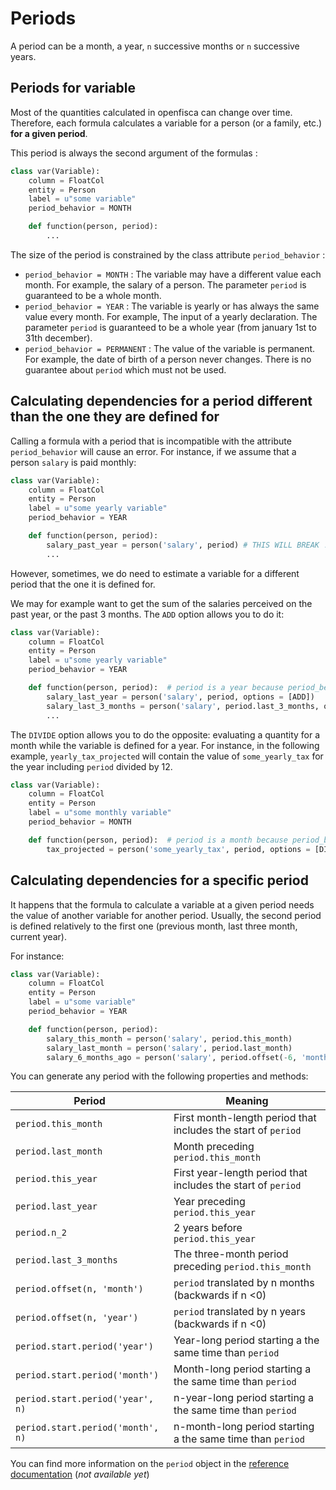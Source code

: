 # Periods

A period can be a month, a year, `n` successive months or `n` successive years.


## Periods for variable

Most of the quantities calculated in openfisca can change over time. Therefore, each formula calculates a variable for a person (or a family, etc.) **for a given period**.

This period is always the second argument of the formulas :

```py
class var(Variable):
    column = FloatCol
    entity = Person
    label = u"some variable"
    period_behavior = MONTH

    def function(person, period):
        ...
```

The size of the period is constrained by the class attribute `period_behavior` :
  - `period_behavior = MONTH` : The variable may have a different value each month. For example, the salary of a person. The parameter `period` is guaranteed to be a whole month.
  - `period_behavior = YEAR` : The variable is yearly or has always the same value every month. For example, The input of a yearly declaration. The parameter `period` is guaranteed to be a whole year (from january 1st to 31th december).
  - `period_behavior = PERMANENT` : The value of the variable is permanent. For example, the date of birth of a person never changes. There is no guarantee about `period` which must not be used.


## Calculating dependencies for a period different than the one they are defined for

Calling a formula with a period that is incompatible with the attribute `period_behavior` will cause an error. For instance, if we assume that a person `salary` is paid monthly:

```py
class var(Variable):
    column = FloatCol
    entity = Person
    label = u"some yearly variable"
    period_behavior = YEAR

    def function(person, period):
        salary_past_year = person('salary', period) # THIS WILL BREAK !
        ...
```

However, sometimes, we do need to estimate a variable for a different period that the one it is defined for.

We may for example want to get the sum of the salaries perceived on the past year, or the past 3 months. The `ADD` option allows you to do it:

```py
class var(Variable):
    column = FloatCol
    entity = Person
    label = u"some yearly variable"
    period_behavior = YEAR

    def function(person, period):  # period is a year because period_behavior = YEAR
        salary_last_year = person('salary', period, options = [ADD])
        salary_last_3_months = person('salary', period.last_3_months, options = [ADD])
        ...
```

The `DIVIDE` option allows you to do the opposite: evaluating a quantity for a month while the variable is defined for a year. For instance, in the following example, `yearly_tax_projected` will contain the value of `some_yearly_tax` for the year including `period` divided by 12.

```py
class var(Variable):
    column = FloatCol
    entity = Person
    label = u"some monthly variable"
    period_behavior = MONTH

    def function(person, period):  # period is a month because period_behavior = MONTH
        tax_projected = person('some_yearly_tax', period, options = [DIVIDE])
```


## Calculating dependencies for a specific period

It happens that the formula to calculate a variable at a given period needs the value of another variable for another period. Usually, the second period is defined relatively to the first one (previous month, last three month, current year).

For instance:

```py
class var(Variable):
    column = FloatCol
    entity = Person
    label = u"some variable"
    period_behavior = YEAR

    def function(person, period):
        salary_this_month = person('salary', period.this_month)
        salary_last_month = person('salary', period.last_month)
        salary_6_months_ago = person('salary', period.offset(-6, 'month'))
```

You can generate any period with the following properties and methods:

| Period                            | Meaning                                                      |
|-----------------------------------|--------------------------------------------------------------|
| `period.this_month`               | First month-length period that includes the start of `period`|
| `period.last_month`               | Month preceding `period.this_month`                          |
| `period.this_year`                | First year-length period that includes the start of `period` |
| `period.last_year`                | Year preceding `period.this_year`                            |
| `period.n_2`                      | 2 years before `period.this_year`                            |
| `period.last_3_months`            | The three-month period preceding `period.this_month`         |
| `period.offset(n, 'month')`       | `period` translated by n months (backwards if n <0)          |
| `period.offset(n, 'year')`        | `period` translated by n years (backwards if n <0)           |
| `period.start.period('year')`     | Year-long period starting a the same time than `period`      |
| `period.start.period('month')`    | Month-long period starting a the same time than `period`     |
| `period.start.period('year', n)`  | n-year-long period starting a the same time than `period`    |
| `period.start.period('month', n)` | n-month-long period starting a the same time than `period`   |

You can find more information on the `period` object in the [reference documentation]() (_not available yet_)
